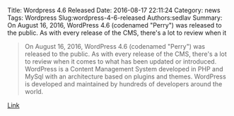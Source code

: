 Title: Wordpress 4.6 Released
Date: 2016-08-17 22:11:24
Category: news
Tags: Wordpress
Slug:wordpress-4-6-released
Authors:sedlav
Summary: On August 16, 2016, WordPress 4.6 (codenamed "Perry") was released to the public. As with every release of the CMS, there's a lot to review when it 

> On August 16, 2016, WordPress 4.6 (codenamed "Perry") was released to the public. As with every release of the CMS, there's a lot to review when it comes to what has been updated or introduced.
WordPress is a Content Management System developed in PHP and MySql with an architecture based on plugins and themes. WordPress is developed and maintained by hundreds of developers around the world.

[Link](http://code.tutsplus.com/tutorials/whats-new-in-wordpress-46--cms-27078)
